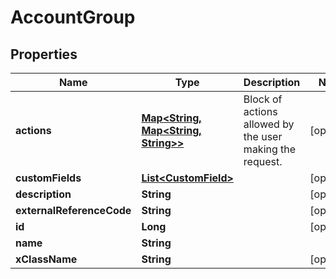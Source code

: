 # AccountGroup

## Properties
Name | Type | Description | Notes
------------ | ------------- | ------------- | -------------
**actions** | [**Map&lt;String, Map&lt;String, String&gt;&gt;**](Map.md) | Block of actions allowed by the user making the request. |  [optional]
**customFields** | [**List&lt;CustomField&gt;**](CustomField.md) |  |  [optional]
**description** | **String** |  |  [optional]
**externalReferenceCode** | **String** |  |  [optional]
**id** | **Long** |  |  [optional]
**name** | **String** |  | 
**xClassName** | **String** |  |  [optional]
